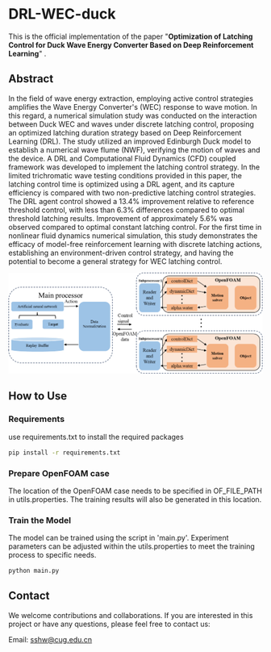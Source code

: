 # DRL-WEC-duck

This is the official implementation of the paper "**Optimization of Latching Control for Duck Wave Energy Converter Based on Deep Reinforcement Learning**" .

## Abstract
In the field of wave energy extraction, employing active control strategies amplifies the Wave Energy Converter's (WEC) response to wave motion. In this regard, a numerical simulation study was conducted on the interaction between Duck WEC and waves under discrete latching control, proposing an optimized latching duration strategy based on Deep Reinforcement Learning (DRL). The study utilized an improved Edinburgh Duck model to establish a numerical wave flume (NWF), verifying the motion of waves and the device. A DRL and Computational Fluid Dynamics (CFD) coupled framework was developed to implement the latching control strategy. In the limited trichromatic wave testing conditions provided in this paper, the latching control time is optimized using a DRL agent, and its capture efficiency is compared with two non-predictive latching control strategies. The DRL agent control showed a 13.4% improvement relative to reference threshold control, with less than 6.3% differences compared to optimal threshold latching results. Improvement of approximately 5.6% was observed compared to optimal constant latching control. For the first time in nonlinear fluid dynamics numerical simulation, this study demonstrates the efficacy of model-free reinforcement learning with discrete latching actions, establishing an environment-driven control strategy, and having the potential to become a general strategy for WEC latching control.

![image](https://github.com/rensheng5dsu/DRL-WEC-duck/blob/main/Coupling%20Framework.png)




## How to Use

### Requirements

use requirements.txt to install the required packages
```bash
pip install -r requirements.txt
```

### Prepare OpenFOAM case
The location of the OpenFOAM case needs to be specified in OF_FILE_PATH in utils.properties. The training results will also be generated in this location.

### Train the Model

The model can be trained using the script in 'main.py'. Experiment parameters can be adjusted within the utils.properties to meet the training process to specific needs.
```bash
python main.py
```


## Contact
We welcome contributions and collaborations. If you are interested in this project or have any questions, please feel free to contact us:

Email: sshw@cug.edu.cn
